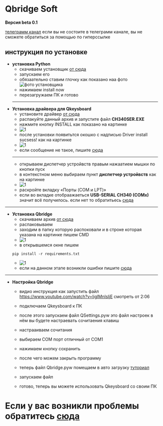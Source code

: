 # Qbridge Soft
__Версия beta 0.1__

[телеграмм канал](https://t.me/+PKgeeQPXLC9kMzRi) если вы не состоите в телеграмм канале, вы не сможете обратиться за помощью по гиперссылке
## инструкция по установке
+ __установка Python__
   +  скачиваем установщик [от сюда](https://www.python.org/ftp/python/3.10.7/python-3.10.7-amd64.exe)
   + запускаем его 
   + обязаательно ставим глочку как показано наа фото ![фото установщика]([https://photos.app.goo.gl/rLR3t6wSXEXf1kq49](https://ltdfoto.ru/images/2022/10/08/SNIMOK-EKRANA-2022-10-06-200208.jpg))
   + нажимаем install now
   + перезагружаем ПК и готово
  ___
+ __Установка драйвера для Qkeysboard__
  + установите драйвер [от сюда](http://wiki.amperka.ru/_media/articles:driver-ch340:ch340ser-wimdows.zip)
  + распакуйте данный архив и запустите файл __CH340SER.EXE__
  + нажмите кнопку INSTALL как показано на картинке 
  + ![1](http://wiki.amperka.ru/_media/articles:driver-ch340:driver-ch340-software.1.png)
  + после установки появитьтся окошко с надписью Driver install sucsess! как на картинке
  + ![1](http://wiki.amperka.ru/_media/articles:driver-ch340:driver-ch340-software.2.png)
  + если сообщение не такое, пишите [сюда](https://t.me/c/1737393895/3)
  ___
  + открываем диспетчер устройвств правым нажаатием мышки по кнопки пуск 
  + в контекстном меню выбираем пункт __диспетчер устройвств__ как на картинке
  + ![1](https://remontka.pro/images/device-manager-start-context-menu-windows-10.png)
  +  раскройте вкладку «Порты (COM и LPT)»
  +  если во вкладке отобраажаеться __USB-SERIAL CH340 (COMx)__ значит всё получилось. если нет то обратитьесь [сюда](https://t.me/c/1737393895/3)
_____
+ __Установка Qbridge__
  + скачиваем архив [от сюда](https://github.com/F1F1FISHKA/Qbridge/archive/refs/heads/main.zip)
  + распаковываем
  + заходим в папку которую распоковали и в строке которая указана на картинке пишем CMD
  + ![1](https://github.com/F1F1FISHKA/imagessss/blob/main/%D0%A1%D0%BD%D0%B8%D0%BC%D0%BE%D0%BA%20%D1%8D%D0%BA%D1%80%D0%B0%D0%BD%D0%B0%202022-10-06%20205346.jpg)
  + в открывшемся окне пишем 
  ```
  pip install -r requirements.txt
  ```
  + ![1](https://github.com/F1F1FISHKA/imagessss/blob/main/%D0%A1%D0%BD%D0%B8%D0%BC%D0%BE%D0%BA%20%D1%8D%D0%BA%D1%80%D0%B0%D0%BD%D0%B0%202022-10-06%20205857.jpg) 
  + если на данном этапе возникли ошибки пишите [сюда](https://t.me/c/1737393895/3)
_______
+ __Настройка Qbridge__
    + видио инструкция как запустить файл https://www.youtube.com/watch?v=ligIMnIsIjE смотреть от 2:06
    + подключаем Qkeysboard к ПК 
    + после этого запускаем файл QSettings.pyw это файл настроек в нём вы будете настраевать сочитаения клавиш
    + настрааиваем сочитания
    + выбираем COM порт отличный от COM1
    + нажимаем кнопку сохранить

    + после чего можем закрыть программу 
    + теперь файл Qbridge.pyw помещаем в авто загрузку [туториал](https://support.microsoft.com/ru-ru/windows/%D0%B4%D0%BE%D0%B1%D0%B0%D0%B2%D0%B8%D1%82%D1%8C-%D0%BF%D1%80%D0%B8%D0%BB%D0%BE%D0%B6%D0%B5%D0%BD%D0%B8%D0%B5-%D0%B4%D0%BB%D1%8F-%D0%B0%D0%B2%D1%82%D0%BE%D0%BC%D0%B0%D1%82%D0%B8%D1%87%D0%B5%D1%81%D0%BA%D0%BE%D0%B3%D0%BE-%D0%B7%D0%B0%D0%BF%D1%83%D1%81%D0%BA%D0%B0-%D0%BF%D1%80%D0%B8-%D0%BD%D0%B0%D1%87%D0%B0%D0%BB%D1%8C%D0%BD%D0%BE%D0%B9-%D0%B7%D0%B0%D0%B3%D1%80%D1%83%D0%B7%D0%BA%D0%B5-windows-10-150da165-dcd9-7230-517b-cf3c295d89dd#:~:text=%D0%9F%D0%B5%D1%80%D0%B5%D0%B9%D0%B4%D1%8F%20%D0%BA%20%D0%BF%D0%B0%D0%BF%D0%BA%D0%B5%20%D1%81%20%D1%84%D0%B0%D0%B9%D0%BB%D0%BE%D0%BC,%D1%81%20%D1%84%D0%B0%D0%B9%D0%BB%D0%BE%D0%BC%20%D0%B2%20%D0%BF%D0%B0%D0%BF%D0%BA%D1%83%20%D0%90%D0%B2%D1%82%D0%BE%D0%B7%D0%B0%D0%B3%D1%80%D1%83%D0%B7%D0%BA%D0%B0.)
    + запускаем файл
    + готово, теперь вы можете использовать Qkeysboard со своим ПК


# Если у вас возникли проблемы обратитесь [сюда](https://t.me/c/1737393895/3)
